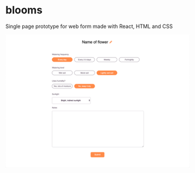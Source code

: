 # blooms
Single page prototype for web form made with React, HTML and CSS

![alt text](screenshots/FormScreenshot27091902.png "Screenshot of running app")
